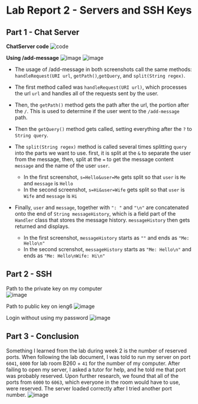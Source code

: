 # Lab Report 2  - Servers and SSH Keys


## Part 1 - Chat Server

**ChatServer code**
![code](https://github.com/davidluzfontes/cse15l-lab-reports/assets/149021334/0e25060c-9298-49d2-b92a-2d3ccc2937c7)


**Using /add-message**
![image](https://github.com/davidluzfontes/cse15l-lab-reports/assets/149021334/f02d662b-1b0b-40e8-a500-aad6fe8a9e79)
![image](https://github.com/davidluzfontes/cse15l-lab-reports/assets/149021334/c5884390-bb6c-4b77-975e-68736f710cac)
- The usage of /add-message in both screenshots call the same methods: `handleRequest(URI url`, `getPath()`,`getQuery`, and `split(String regex)`.

- The first method called was `handleRequest(URI url)`, which processes the url `url`
and handles all of the requests sent by the user.
- Then, the `getPath()` method gets the path after the url, the portion after the `/`. This is used to determine if the user
went to the `/add-message` path.
- Then the `getQuery()` method gets called, setting everything after the `?` to `String query`.
- The `split(String regex)` method is called several times splitting `query` into the parts we want to use.
first, it is split at the `&` to separate the user from the message, then, split at the `=` to get the message content `message`
and the name of the user `user`.
    - In the first screenshot, `s=Hello&user=Me` gets split so that `user` is `Me` and `message` is `Hello`
    - In the second screenshot, `s=Hi&user=Wife` gets split so that `user` is `Wife` and `message` is `Hi`
- Finally, `user` and `message`, together with `": "` and `"\n"` are concatenated onto the end of `String messageHistory`, 
which is a field part of the `Handler` class that stores the message history. `messageHistory` then gets returned and displays.
    - In the first screenshot, `messageHistory` starts as `""` and ends as `"Me: Hello\n"`
    - In the second screnshot, `messageHistory` starts as `"Me: Hello\n"` and ends as `"Me: Hello\nWife: Hi\n"`

## Part 2 - SSH

Path to the private key on my computer                                              
![image](https://github.com/davidluzfontes/cse15l-lab-reports/assets/149021334/0259918b-34a9-4755-a86b-5ba8a411dcae)

Path to public key on ieng6
![image](https://github.com/davidluzfontes/cse15l-lab-reports/assets/149021334/25a21984-3964-4619-9d71-f3fe9ebcbbe0)

Login without using my password
![image](https://github.com/davidluzfontes/cse15l-lab-reports/assets/149021334/6ab82e46-c753-444a-b849-1f841ace23f8)

## Part 3 - Conclusion
Something I learned from the lab during week 2 is the number of reserved ports. 
When following the lab document, I was told to run my server on port `6041`, `6000` for lab room B260 + `41` for the number of my computer. After failing to open my server, I asked a tutor for help, and he told me that port was probably reserved. Upon further research, we found that all of the ports from `6000` to `6063`, which everyone in the room would have to use, were reserved. 
The server loaded correctly after I tried another port number.
![image](https://github.com/davidluzfontes/cse15l-lab-reports/assets/149021334/4645d073-5a1c-4dd3-8e04-44edac0edc96)


